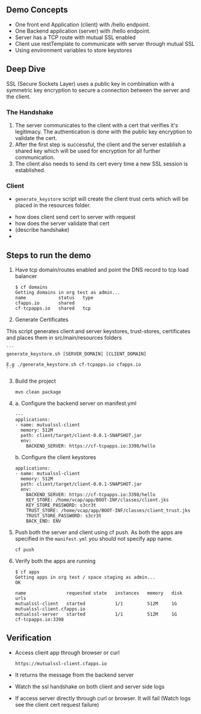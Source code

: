 ## Demo Concepts

* One front end Application (client) with /hello endpoint.
* One Backend application (server) with /hello endpoint.
* Server has a TCP route with mutual SSL enabled
* Client use restTemplate to communicate with server through mutual SSL
* Using environment variables to store keystores

## Deep Dive

 SSL (Secure Sockets Layer) uses a public key in combination with a symmetric
 key encryption to secure a connection between the server and the client.

### The Handshake

 1. The server communicates to the client with a cert that verifies it's
  legitimacy. The authentication is done with the public key encryption
  to validate the cert.
 2. After the first step is successful, the client and the server establish
 a shared key which will be used for encryption for all further communication.
 3. The client also needs to send its cert every time a new SSL session
  is established.

### Client

* `generate_keystore` script will create the client trust certs which
 will be placed in the resources folder.


- how does client send cert to server with request
- how does the server validate that cert
- (describe handshake)
-

## Steps to run the demo

1. Have tcp domain/routes enabled and point the DNS record to tcp load balancer

    ```
    $ cf domains
    Getting domains in org test as admin...
    name            status   type
    cfapps.io       shared
    cf-tcpapps.io   shared   tcp
    ```

2. Generate Certificates

 This script generates client and server keystores, trust-stores, certificates and places them in src/main/resources folders


    ```
    generate_keystore.sh [SERVER_DOMAIN] [CLIENT_DOMAIN]

    E.g ./generate_keystore.sh cf-tcpapps.io cfapps.io
    ```

3.  Build the project

    ```
    mvn clean package
    ```

4.  a. Configure the backend server on manifest.yml

    ```
    ---
    applications:
    - name: mutualssl-client
      memory: 512M
      path: client/target/client-0.0.1-SNAPSHOT.jar
      env:
        BACKEND_SERVER: https://cf-tcpapps.io:3398/hello
    ```

    b. Configure the client keystores

    ```
    applications:
    - name: mutualssl-client
      memory: 512M
      path: client/target/client-0.0.1-SNAPSHOT.jar
      env:
        BACKEND_SERVER: https://cf-tcpapps.io:3398/hello
        KEY_STORE: /home/vcap/app/BOOT-INF/classes/client.jks
        KEY_STORE_PASSWORD: s3cr3t
        TRUST_STORE: /home/vcap/app/BOOT-INF/classes/client_trust.jks
        TRUST_STORE_PASSWORD: s3cr3t
        BACK_END: ENV
    ```

5.  Push both the server and client using cf push. As both the apps are specified in the `manifest.yml` you should not specify app name.

    ```
    cf push
    ```

6.  Verify both the apps are running

    ```
    $ cf apps
    Getting apps in org test / space staging as admin...
    OK

    name               requested state   instances   memory   disk   urls
    mutualssl-client   started           1/1         512M     1G     mutualssl-client.cfapps.io
    mutualssl-server   started           1/1         512M     1G     cf-tcpapps.io:3398
    ```

## Verification

* Access client app through browser or curl

    ```
    https://mutualssl-client.cfapps.io
    ```
* It returns the message from the backend server

* Watch the ssl handshake on both client and server side logs

* If access server directly through curl or browser. It will fail (Watch logs see the client cert request failure)
